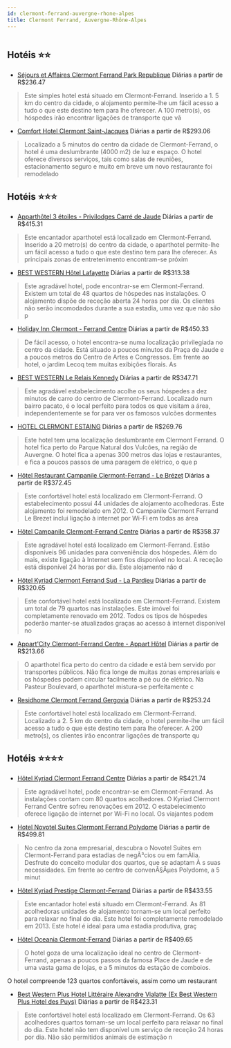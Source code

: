 ```yaml
---
id: clermont-ferrand-auvergne-rhone-alpes
title: Clermont Ferrand, Auvergne-Rhône-Alpes
---
```


<center><img src="http://photos.hotelbeds.com/giata/36/366109/366109a_hb_a_001.jpg" alt="" /></center>


## Hotéis ⭐️⭐️

-    [Séjours et Affaires Clermont Ferrand Park Republique](https://www.hurb.com/aud/https://www.hurb.com/hoteis/clermont-ferrand/sejours-et-affaires-clermont-ferrand-park-republique-JNP-JP070768?cmp=18055) Diárias a partir de R$236.47
   > Este simples hotel está situado em Clermont-Ferrand. Inserido a 1. 5 km do centro da cidade, o alojamento permite-lhe um fácil acesso a tudo o que este destino tem para lhe oferecer. A 100 metro(s), os hóspedes irão encontrar ligações de transporte que vã
-    [Comfort Hotel Clermont Saint-Jacques](https://www.hurb.com/aud/https://www.hurb.com/hoteis/clermont-ferrand/comfort-hotel-clermont-saint-jacques-JNP-JP192145?cmp=18055) Diárias a partir de R$293.06
   > Localizado a 5 minutos do centro da cidade de Clermont-Ferrand, o hotel é uma deslumbrante (4000 m2) de luz e espaço.
O hotel oferece diversos serviços, tais como salas de reuniões, estacionamento seguro e muito em breve um novo restaurante foi remodelado

## Hotéis ⭐️⭐️⭐️

-    [Apparthôtel 3 étoiles - Privilodges Carré de Jaude](https://www.hurb.com/aud/https://www.hurb.com/hoteis/clermont-ferrand/apparthotel-3-etoiles-privilodges-carre-de-jaude-JNP-JP116516?cmp=18055) Diárias a partir de R$415.31
   > Este encantador aparthotel está localizado em Clermont-Ferrand. Inserido a 20 metro(s) do centro da cidade, o aparthotel permite-lhe um fácil acesso a tudo o que este destino tem para lhe oferecer. As principais zonas de entretenimento encontram-se próxim
-    [BEST WESTERN Hôtel Lafayette](https://www.hurb.com/aud/https://www.hurb.com/hoteis/clermont-ferrand/best-western-hotel-lafayette-JNP-JP290280?cmp=18055) Diárias a partir de R$313.38
   > Este agradável hotel, pode encontrar-se em Clermont-Ferrand. Existem um total de 48 quartos de hóspedes nas instalações. O alojamento dispõe de receção aberta 24 horas por dia. Os clientes não serão incomodados durante a sua estadia, uma vez que não são p
-    [Holiday Inn Clermont - Ferrand Centre](https://www.hurb.com/aud/https://www.hurb.com/hoteis/clermont-ferrand/holiday-inn-clermont-ferrand-centre-JNP-JP066618?cmp=18055) Diárias a partir de R$450.33
   > De fácil acesso, o hotel encontra-se numa localização privilegiada no centro da cidade. Está situado a poucos minutos da Praça de Jaude e a poucos metros do Centro de Artes e Congressos. Em frente ao hotel, o jardim Lecoq tem muitas exibições florais. As 
-    [BEST WESTERN Le Relais Kennedy](https://www.hurb.com/aud/https://www.hurb.com/hoteis/clermont-ferrand/best-western-le-relais-kennedy-JNP-JP780087?cmp=18055) Diárias a partir de R$347.71
   > Este agradável estabelecimento acolhe os seus hóspedes a dez minutos de carro do centro de Clermont-Ferrand. Localizado num bairro pacato, é o local perfeito para todos os que visitam a área, independentemente se for para ver os famosos vulcões dormentes 
-    [HOTEL CLERMONT ESTAING](https://www.hurb.com/aud/https://www.hurb.com/hoteis/clermont-ferrand/hotel-clermont-estaing-JNP-JP323401?cmp=18055) Diárias a partir de R$269.76
   > Este hotel tem uma localização deslumbrante em Clermont Ferrand. O hotel fica perto do Parque Natural dos Vulcões, na região de Auvergne. O hotel fica a apenas 300 metros das lojas e restaurantes, e fica a poucos passos de uma paragem de elétrico, o que p
-    [Hôtel Restaurant Campanile Clermont-Ferrand - Le Brézet](https://www.hurb.com/aud/https://www.hurb.com/hoteis/clermont-ferrand/hotel-restaurant-campanile-clermont-ferrand-le-brezet-JNP-JP908017?cmp=18055) Diárias a partir de R$372.45
   > Este confortável hotel está localizado em Clermont-Ferrand. O estabelecimento possui 44 unidades de alojamento acolhedoras. Este alojamento foi remodelado em 2012. O Campanile Clermont Ferrand Le Brezet inclui ligação à internet por Wi-Fi em todas as área
-    [Hôtel Campanile Clermont-Ferrand Centre](https://www.hurb.com/aud/https://www.hurb.com/hoteis/clermont-ferrand/hotel-campanile-clermont-ferrand-centre-JNP-JP508875?cmp=18055) Diárias a partir de R$358.37
   > Este agradável hotel está localizado em Clermont-Ferrand. Estão disponíveis 96 unidades para conveniência dos hóspedes. Além do mais, existe ligação à Internet sem fios disponível no local. A receção está disponível 24 horas por dia. Este alojamento não d
-    [Hôtel Kyriad Clermont Ferrand Sud - La Pardieu](https://www.hurb.com/aud/https://www.hurb.com/hoteis/clermont-ferrand/hotel-kyriad-clermont-ferrand-sud-la-pardieu-JNP-JP261361?cmp=18055) Diárias a partir de R$320.65
   > Este confortável hotel está localizado em Clermont-Ferrand. Existem um total de 79 quartos nas instalações. Este imóvel foi completamente renovado em 2012. Todos os tipos de hóspedes poderão manter-se atualizados graças ao acesso à internet disponível no 
-    [Appart'City Clermont-Ferrand Centre - Appart Hôtel](https://www.hurb.com/aud/https://www.hurb.com/hoteis/clermont-ferrand/appart-city-clermont-ferrand-centre-appart-hotel-JNP-JP267416?cmp=18055) Diárias a partir de R$213.66
   > O aparthotel fica perto do centro da cidade e está bem servido por transportes públicos. Não fica longe de muitas zonas empresariais e os hóspedes podem circular facilmente a pé ou de elétrico. Na Pasteur Boulevard, o aparthotel mistura-se perfeitamente c
-    [Residhome Clermont Ferrand Gergovia](https://www.hurb.com/aud/https://www.hurb.com/hoteis/clermont-ferrand/residhome-clermont-ferrand-gergovia-JNP-JP761646?cmp=18055) Diárias a partir de R$253.24
   > Este confortável hotel está localizado em Clermont-Ferrand. Localizado a 2. 5 km do centro da cidade, o hotel permite-lhe um fácil acesso a tudo o que este destino tem para lhe oferecer. A 200 metro(s), os clientes irão encontrar ligações de transporte qu

## Hotéis ⭐️⭐️⭐️⭐️

-    [Hôtel Kyriad Clermont Ferrand Centre](https://www.hurb.com/aud/https://www.hurb.com/hoteis/clermont-ferrand/hotel-kyriad-clermont-ferrand-centre-JNP-JP798006?cmp=18055) Diárias a partir de R$421.74
   > Este agradável hotel, pode encontrar-se em Clermont-Ferrand. As instalações contam com 80 quartos acolhedores. O Kyriad Clermont Ferrand Centre sofreu renovações em 2012. O estabelecimento oferece ligação de internet por Wi-Fi no local. Os viajantes podem
-    [Hotel Novotel Suites Clermont Ferrand Polydome](https://www.hurb.com/aud/https://www.hurb.com/hoteis/clermont-ferrand/hotel-novotel-suites-clermont-ferrand-polydome-JNP-JP118764?cmp=18055) Diárias a partir de R$499.81
   > No centro da zona empresarial, descubra o Novotel Suites em Clermont-Ferrand para estadias de negÃ³cios ou em famÃ­lia. Desfrute do conceito modular dos quartos, que se adaptam Ã s suas necessidades. Em frente ao centro de convenÃ§Ãµes Polydome, a 5 minut
-    [Hôtel Kyriad Prestige Clermont-Ferrand](https://www.hurb.com/aud/https://www.hurb.com/hoteis/clermont-ferrand/hotel-kyriad-prestige-clermont-ferrand-JNP-JP847732?cmp=18055) Diárias a partir de R$433.55
   > Este encantador hotel está situado em Clermont-Ferrand. As 81 acolhedoras unidades de alojamento tornam-se um local perfeito para relaxar no final do dia. Este hotel foi completamente remodelado em 2013. Este hotel é ideal para uma estadia produtiva, graç
-    [Hôtel Oceania Clermont-Ferrand](https://www.hurb.com/aud/https://www.hurb.com/hoteis/clermont-ferrand/hotel-oceania-clermont-ferrand-JNP-JP227758?cmp=18055) Diárias a partir de R$409.65
   > O hotel goza de uma localização ideal no centro de Clermont-Ferrand, apenas a poucos passos da famosa Place de Jaude e de uma vasta gama de lojas, e a 5 minutos da estação de comboios.

O hotel compreende 123 quartos confortáveis, assim como um restaurant
-    [Best Western Plus Hotel Littéraire Alexandre Vialatte (Ex Best Western Plus Hotel des Puys)](https://www.hurb.com/aud/https://www.hurb.com/hoteis/clermont-ferrand/best-western-plus-hotel-litteraire-alexandre-vialatte-ex-best-western-plus-hotel-des-puys-JNP-JP401848?cmp=18055) Diárias a partir de R$423.31
   > Este confortável hotel está localizado em Clermont-Ferrand. Os 63 acolhedores quartos tornam-se um local perfeito para relaxar no final do dia. Este hotel não tem disponível um serviço de receção 24 horas por dia. Não são permitidos animais de estimação n
